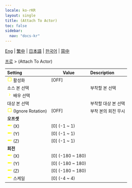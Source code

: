 ```yaml
---
locale: ko-rKR
layout: single
title: (Attach To Actor)
toc: false
sidebar:
  nav: "docs-kr"
---
```

[Eng](/dancexr/menu/2025.4/actor/attach_to_actor) | [繁中](/tw/dancexr/menu/2025.4/actor/attach_to_actor) | [日本語](/jp/dancexr/menu/2025.4/actor/attach_to_actor) | [한국어](/kr/dancexr/menu/2025.4/actor/attach_to_actor) | [简中](/zh/dancexr/menu/2025.4/actor/attach_to_actor)

[프로](../menu#프로) > (Attach To Actor)



| Setting | Value | Description |
| :--- | --- | :--- |
|<nobr> ![check_off icon](/images/icon/ic_check_off.png)  활성화</nobr>| [OFF] | 
|<nobr> 소스 본 선택</nobr>|| 부착할 본 선택
|<nobr> ![chevron icon](/images/icon/ic_chevron.png)  배우 선택</nobr>|  |  |
|<nobr> 대상 본 선택</nobr>|| 부착할 대상 본 선택
|<nobr> ![check_off icon](/images/icon/ic_check_off.png)  (Ignore Rotation)</nobr>| [OFF] | 부착 본의 회전 무시
|<nobr> <b>오프셋</b></nobr>|| 
|<nobr> ![slider icon](/images/icon/ic_slider.png)  (X)</nobr>| [0] (-1 ~ 1) | 
|<nobr> ![slider icon](/images/icon/ic_slider.png)  (Y)</nobr>| [0] (-1 ~ 1) | 
|<nobr> ![slider icon](/images/icon/ic_slider.png)  (Z)</nobr>| [0] (-1 ~ 1) | 
|<nobr> <b>회전</b></nobr>|| 
|<nobr> ![slider icon](/images/icon/ic_slider.png)  (X)</nobr>| [0] (-180 ~ 180) | 
|<nobr> ![slider icon](/images/icon/ic_slider.png)  (Y)</nobr>| [0] (-180 ~ 180) | 
|<nobr> ![slider icon](/images/icon/ic_slider.png)  (Z)</nobr>| [0] (-180 ~ 180) | 
|<nobr> ![slider icon](/images/icon/ic_slider.png)  스케일</nobr>| [0] (-4 ~ 4) | 

